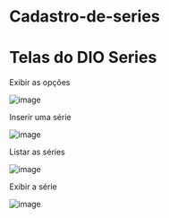 # Cadastro-de-series

# Telas do DIO Series

Exibir as opções 

![image](https://user-images.githubusercontent.com/67518341/138149349-8d933db2-b68a-4521-b540-ee12c8effaa6.png)













Inserir uma série 

![image](https://user-images.githubusercontent.com/67518341/138149405-5773b43d-f6d2-4391-84c7-8a7fcb5d31a1.png)














Listar as séries 

![image](https://user-images.githubusercontent.com/67518341/138149531-9f1e1fc7-3b08-499a-b5e8-c9530b0a4021.png)















Exibir a série

![image](https://user-images.githubusercontent.com/67518341/138149595-4fd1891d-6e14-4328-95e2-60dc69e562b8.png)
